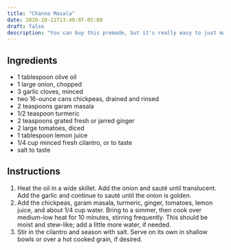 ```yaml
---
title: "Channa Masala"
date: 2020-10-11T13:49:07-05:00
draft: false
description: "You can buy this premade, but it's really easy to just make it yourself."
---
```


## Ingredients

-   1 tablespoon olive oil
-   1 large onion, chopped
-   3 garlic cloves, minced
-   two 16-ounce cans chickpeas, drained and rinsed
-   2 teaspoons garam masala
-   1/2 teaspoon turmeric
-   2 teaspoons grated fresh or jarred ginger
-   2 large tomatoes, diced
-   1 tablespoon lemon juice
-   1/4 cup minced fresh cilantro, or to taste
-   salt to taste

## Instructions

1. Heat the oil in a wide skillet. Add the onion and sauté until translucent. Add the garlic and continue to sauté until the onion is golden.
2. Add the chickpeas, garam masala, turmeric, ginger, tomatoes, lemon juice, and about 1/4 cup water. Bring to a simmer, then cook over medium-low heat for 10 minutes, stirring frequently. This should be moist and stew-like; add a little more water, if needed.
3. Stir in the cilantro and season with salt. Serve on its own in shallow bowls or over a hot cooked grain, if desired.
